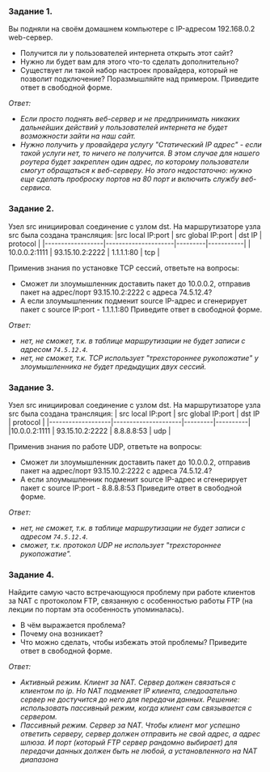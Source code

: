### Задание 1.
Вы подняли на своём домашнем компьютере с IP-адресом 192.168.0.2 web-сервер.
- Получится ли у пользователей интернета открыть этот сайт?
- Нужно ли будет вам для этого что-то сделать дополнительно?
- Существует ли такой набор настроек провайдера, который не позволит подключение?
Поразмышляйте над примером.
Приведите ответ в свободной форме.

*Ответ:*
- *Если просто поднять веб-сервер и не предпринимать никаких дальнейших действий у пользователей интернета не будет возможности зайти на наш сайт.*
- *Нужно получить у провайдера услугу "Статический IP адрес" - если такой услуги нет, то ничего не получится. В этом случае для нашего роутера будет закреплен один адрес, по которому пользователи смогут обращаться к веб-серверу. Но этого недостаточно: нужно еще сделать проброску портов на 80 порт и включить службу веб-сервиса.*


### Задание 2.
Узел src инициировал соединение с узлом dst.
На маршрутизаторе узла src была создана трансляция:
|src local IP:port |	src global IP:port |	dst IP |	protocol |
|------------------|---------------------|---------|-----------|
| 10.0.0.2:1111	|    93.15.10.2:2222 |	1.1.1.1:80 |	tcp |

Применив знания по установке TCP сессий, ответьте на вопросы:
- Сможет ли злоумышленник доставить пакет до 10.0.0.2, отправив пакет на адрес/порт 93.15.10.2:2222 с адреса 74.5.12.4?
- А если злоумышленник подменит source IP-адрес и сгенерирует пакет с source IP:port - 1.1.1.1:80
Приведите ответ в свободной форме.

*Ответ:* 
- *нет, не сможет, т.к. в таблице маршрутизации не будет записи с адресом `74.5.12.4`.*
- *нет, не сможет, т.к. TCP использует "трехстороннее рукопожатие" у злоумышленника не будет предыдущих двух сессий.*


### Задание 3.
Узел src инициировал соединение с узлом dst.
На маршрутизаторе узла src была создана трансляция:
| src local IP:port |	src global IP:port	| dst IP	| protocol |
|-------------------|---------------------|---------|----------|
|10.0.0.2:1111	| 93.15.10.2:2222 |	8.8.8.8:53 |	udp |

Применив знания по работе UDP, ответьте на вопросы:
- Сможет ли злоумышленник доставить пакет до 10.0.0.2, отправив пакет на адрес/порт 93.15.10.2:2222 с адреса 74.5.12.4?
- А если злоумышленник подменит source IP-адрес и сгенерирует пакет с source IP:port - 8.8.8.8:53
Приведите ответ в свободной форме.

*Ответ:* 
- *нет, не сможет, т.к. в таблице маршрутизации не будет записи с адресом `74.5.12.4`.*
- *сможет, т.к. протокол UDP не использует "трехстороннее рукопожатие".*


### Задание 4.
Найдите самую часто встречающуюся проблему при работе клиентов за NAT с протоколом FTP, связанную с особенностью работы FTP (на лекции по портам эта особенность упоминалась).
- В чём выражается проблема?
- Почему она возникает?
- Что можно сделать, чтобы избежать этой проблемы?
Приведите ответ в свободной форме.

*Ответ:*
- *Активный режим. Клиент за NAT. Сервер должен связаться с клиентом по ip. Но NAT подменяет IP клиента, следоаательно сервер не достучится до него для передачи данных. Решение: использовать пассивный режим, когда клиент сам связывается с сервером.*
- *Пассивный режим. Сервер за NAT. Чтобы клиент мог успешно ответить серверу, сервер должен отправить не свой адрес, а адрес шлюза. И порт (который FTP сервер рандомно выбирает) для передачи данных должен быть не любой, а установленного на NAT диапазона*
